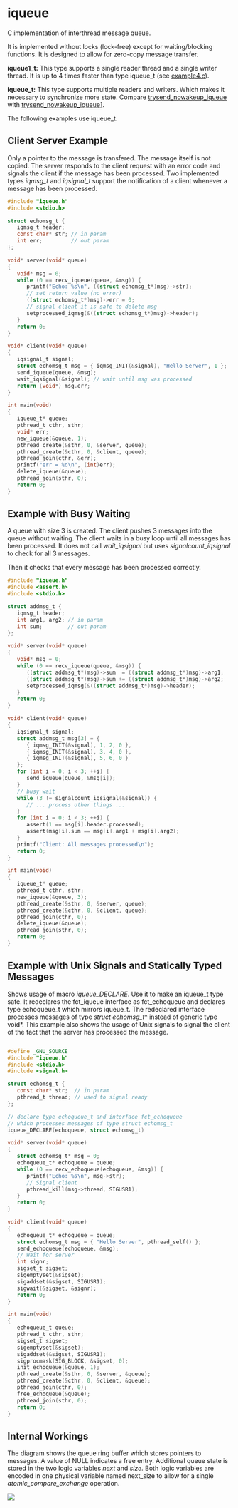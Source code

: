 iqueue
======

C implementation of interthread message queue.

It is implemented without locks (lock-free)
except for waiting/blocking functions.
It is designed to allow for zero-copy message transfer.

**iqueue1_t:** This type supports a single reader thread and a single writer thread.
It is up to 4 times faster than type iqueue_t (see [example4.c](example4.c)).

**iqueue_t:** This type supports multiple readers and writers. Which makes it necessary
to synchronize more state. Compare [trysend_nowakeup_iqueue](https://github.com/je-so/iqueue/blob/master/src/iqueue.c#L217) with [trysend_nowakeup_iqueue1](https://github.com/je-so/iqueue/blob/master/src/iqueue.c#L372).


The following examples use iqueue_t.

## Client Server Example

Only a pointer to the message is transfered. The message itself
is not copied. The server responds to the client request with
an error code and signals the client if the message has been processed.
Two implemented types *iqmsg_t* and *iqsignal_t* support the notification of a client 
whenever a message has been processed.

```C
#include "iqueue.h"
#include <stdio.h>

struct echomsg_t {
   iqmsg_t header;
   const char* str; // in param
   int err;         // out param
};

void* server(void* queue)
{
   void* msg = 0;
   while (0 == recv_iqueue(queue, &msg)) {
      printf("Echo: %s\n", ((struct echomsg_t*)msg)->str);
      // set return value (no error)
      ((struct echomsg_t*)msg)->err = 0;
      // signal client it is safe to delete msg
      setprocessed_iqmsg(&((struct echomsg_t*)msg)->header);
   }
   return 0;
}

void* client(void* queue)
{
   iqsignal_t signal;
   struct echomsg_t msg = { iqmsg_INIT(&signal), "Hello Server", 1 };
   send_iqueue(queue, &msg);
   wait_iqsignal(&signal); // wait until msg was processed
   return (void*) msg.err;
}

int main(void)
{
   iqueue_t* queue;
   pthread_t cthr, sthr;
   void* err;
   new_iqueue(&queue, 1);
   pthread_create(&sthr, 0, &server, queue);
   pthread_create(&cthr, 0, &client, queue);
   pthread_join(cthr, &err);
   printf("err = %d\n", (int)err);
   delete_iqueue(&queue);
   pthread_join(sthr, 0);
   return 0;
}
```

## Example with Busy Waiting

A queue with size 3 is created. The client pushes 3 messages into the queue without waiting.
The client waits in a busy loop until all messages has been processed. It does not call 
*wait_iqsignal* but uses *signalcount_iqsignal* to check for all 3 messages.

Then it checks that every message has been processed correctly.


```C
#include "iqueue.h"
#include <assert.h>
#include <stdio.h>

struct addmsg_t {
   iqmsg_t header;
   int arg1, arg2; // in param
   int sum;        // out param
};

void* server(void* queue)
{
   void* msg = 0;
   while (0 == recv_iqueue(queue, &msg)) {
      ((struct addmsg_t*)msg)->sum  = ((struct addmsg_t*)msg)->arg1;
      ((struct addmsg_t*)msg)->sum += ((struct addmsg_t*)msg)->arg2;
      setprocessed_iqmsg(&((struct addmsg_t*)msg)->header);
   }
   return 0;
}

void* client(void* queue)
{
   iqsignal_t signal;
   struct addmsg_t msg[3] = {
      { iqmsg_INIT(&signal), 1, 2, 0 },
      { iqmsg_INIT(&signal), 3, 4, 0 },
      { iqmsg_INIT(&signal), 5, 6, 0 }
   };
   for (int i = 0; i < 3; ++i) {
      send_iqueue(queue, &msg[i]);
   }
   // busy wait
   while (3 != signalcount_iqsignal(&signal)) {
      // ... process other things ...
   }
   for (int i = 0; i < 3; ++i) {
      assert(1 == msg[i].header.processed);
      assert(msg[i].sum == msg[i].arg1 + msg[i].arg2);
   }
   printf("Client: All messages processed\n");
   return 0;
}

int main(void)
{
   iqueue_t* queue;
   pthread_t cthr, sthr;
   new_iqueue(&queue, 3);
   pthread_create(&sthr, 0, &server, queue);
   pthread_create(&cthr, 0, &client, queue);
   pthread_join(cthr, 0);
   delete_iqueue(&queue);
   pthread_join(sthr, 0);
   return 0;
}
```

## Example with Unix Signals and Statically Typed Messages

Shows usage of macro *iqueue_DECLARE*. Use it to make an iqueue_t type safe. It redeclares the fct_iqueue interface as fct_echoqueue and declares type echoqueue_t which mirrors iqueue_t. The redeclared interface processes messages of type *struct echomsg_t** instead of generic type void*. This example also shows the usage of Unix signals to signal the client of the fact that the server has processed the message.

```C

#define _GNU_SOURCE
#include "iqueue.h"
#include <stdio.h>
#include <signal.h>

struct echomsg_t {
   const char* str;  // in param
   pthread_t thread; // used to signal ready
};

// declare type echoqueue_t and interface fct_echoqueue 
// which processes messages of type struct echomsg_t
iqueue_DECLARE(echoqueue, struct echomsg_t)

void* server(void* queue)
{
   struct echomsg_t* msg = 0;
   echoqueue_t* echoqueue = queue;
   while (0 == recv_echoqueue(echoqueue, &msg)) {
      printf("Echo: %s\n", msg->str);
      // Signal client
      pthread_kill(msg->thread, SIGUSR1);
   }
   return 0;
}

void* client(void* queue)
{
   echoqueue_t* echoqueue = queue;
   struct echomsg_t msg = { "Hello Server", pthread_self() };
   send_echoqueue(echoqueue, &msg);
   // Wait for server
   int signr;
   sigset_t sigset;
   sigemptyset(&sigset);
   sigaddset(&sigset, SIGUSR1);
   sigwait(&sigset, &signr);
   return 0;
}

int main(void)
{
   echoqueue_t queue;
   pthread_t cthr, sthr;
   sigset_t sigset;
   sigemptyset(&sigset);
   sigaddset(&sigset, SIGUSR1);
   sigprocmask(SIG_BLOCK, &sigset, 0);
   init_echoqueue(&queue, 1);
   pthread_create(&sthr, 0, &server, &queue);
   pthread_create(&cthr, 0, &client, &queue);
   pthread_join(cthr, 0);
   free_echoqueue(&queue);
   pthread_join(sthr, 0);
   return 0;
}
```

## Internal Workings ##

The diagram shows the queue ring buffer which stores pointers to messages. A value of NULL indicates a free entry.
Additional queue state is stored in the two logic variables *next* and *size*. Both logic variables are encoded 
in one physical variable named next\_size to allow for a single *atomic_compare_exchange* operation.

![](https://github.com/je-so/testcode/blob/master/img/iqueue.png)
